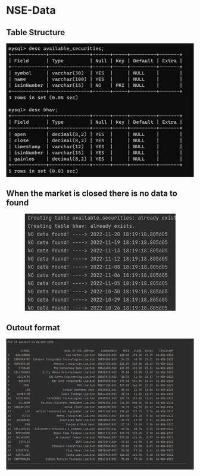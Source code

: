 # NSE-Data
## Table Structure
<p align="center">
    <img src =https://github.com/Ayush19-01/NSE-Data/blob/main/Table%20Structure.png>
</p>

## When the market is closed there is no data to found

<p align="center">
    <img src =https://github.com/Ayush19-01/NSE-Data/blob/main/creation%20and%20404.png>
</p>


## Outout format

<p align="center">
    <img src =https://github.com/Ayush19-01/NSE-Data/blob/main/output%20format.png>
</p>
